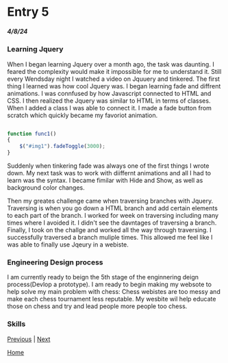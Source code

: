 # Entry 5
##### 4/8/24

### Learning Jquery

When I began learning Jquery over a month ago, the task was daunting. I feared the complexity would make it impossible for me to understand it. Still every Wendsday night I watched a video on Jquuery and tinkered. The first thing I learned was how cool Jquery was. I began learning fade and diffrent animations. I was connfused by how Javascript connected to HTML and CSS. I then realized the Jquery was similar to HTML in terms of classes. When I added a class I was able to connect it. I made a fade button from scratch which quickly became my favoriot animation.
```javascript

function func1()
{
    $("#img1").fadeToggle(3000);
}

```

Suddenly when tinkering fade was always one of the first things I wrote down. My next task was to work  with diiffernt animations and all I had to learn was the syntax. I became fimilar with Hide and Show, as well as background color changes.


Then my greates challenge came when traversing branches with Jquery. Traversing is when you go down a HTML branch and add certain elements to each part of the branch. I worked for week on traversing including many times where I avoided it. I didn't see the davntages of traversing a branch. Finally, I took on the challge and worked all the way through traversing. I successfully traversed a branch muliple times. This allowed me feel like I was able to finally use Jqeury in a webiste.

### Engineering Design process

I am currently ready to beign the 5th stage of the enginnering deign process(Devlop a prototype). I am ready to begin making my websote to help solve my main problem with chess: Chess webistes are too messy and make each chess tournament less reputable. My wesbite wil help educate those on chess and try and lead people more people too chess.

### Skills




[Previous](entry04.md) | [Next](entry06.md)

[Home](../README.md)
